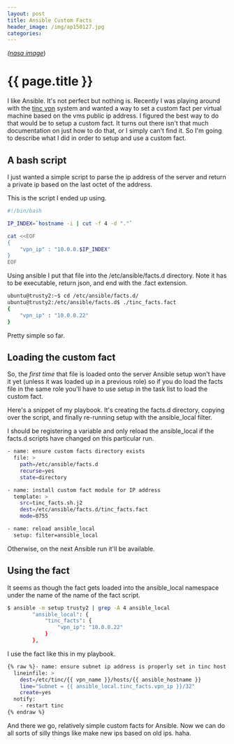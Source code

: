 ```yaml
---
layout: post
title: Ansible Custom Facts
header_image: /img/ap150127.jpg
categories:
---
```


_([nasa image](http://apod.nasa.gov/apod/ap150127.html)_)

# {{ page.title }}

I like Ansible. It's not perfect but nothing is. Recently I was playing around with the [tinc vpn](https://github.com/ccollicutt/ansible-tinc) system and wanted a way to set a custom fact per virtual machine based on the vms public ip address. I figured the best way to do that would be to setup a custom fact. It turns out there isn't that much documentation on just how to do that, or I simply can't find it. So I'm going to describe what I did in order to setup and use a custom fact.

## A bash script

I just wanted a simple script to parse the ip address of the server and return a private ip based on the last octet of the address.

This is the script I ended up using.

~~~bash
#!/bin/bash

IP_INDEX=`hostname -i | cut -f 4 -d "."`

cat <<EOF
{
    "vpn_ip" : "10.0.0.$IP_INDEX"
}
EOF
~~~

Using ansible I put that file into the /etc/ansible/facts.d directory. Note it has to be executable, return json, and end with the .fact extension.

~~~bash
ubuntu@trusty2:~$ cd /etc/ansible/facts.d/
ubuntu@trusty2:/etc/ansible/facts.d$ ./tinc_facts.fact
{
    "vpn_ip" : "10.0.0.22"
}
~~~

Pretty simple so far.

## Loading the custom fact

So, the *first time* that file is loaded onto the server Ansible setup won't have it yet (unless it was loaded up in a previous role)  so if you do load the facts file in the same role you'll have to use setup in the task list to load the custom fact.

Here's a snippet of my playbook. It's creating the facts.d directory, copying over the script, and finally re-running setup with the ansible_local filter.

I should be registering a variable and only reload the ansible_local if the facts.d scripts have changed on this particular run.

~~~bash
- name: ensure custom facts directory exists
  file: >
    path=/etc/ansible/facts.d
    recurse=yes
    state=directory

- name: install custom fact module for IP address
  template: >
    src=tinc_facts.sh.j2
    dest=/etc/ansible/facts.d/tinc_facts.fact
    mode=0755

- name: reload ansible_local
  setup: filter=ansible_local
~~~

Otherwise, on the next Ansible run it'll be available.

## Using the fact

It seems as though the fact gets loaded into the ansible_local namespace under the name of the name of the fact script.

~~~bash
$ ansible -m setup trusty2 | grep -A 4 ansible_local
        "ansible_local": {
            "tinc_facts": {
                "vpn_ip": "10.0.0.22"
            }
        },
~~~

I use the fact like this in my playbook.

~~~bash
{% raw %}- name: ensure subnet ip address is properly set in tinc host file
  lineinfile: >
    dest=/etc/tinc/{{ vpn_name }}/hosts/{{ ansible_hostname }}
    line="Subnet = {{ ansible_local.tinc_facts.vpn_ip }}/32"
    create=yes
  notify:
    - restart tinc
{% endraw %}
~~~

And there we go, relatively simple custom facts for Ansible. Now we can do all sorts of silly things like make new ips based on old ips. haha.
